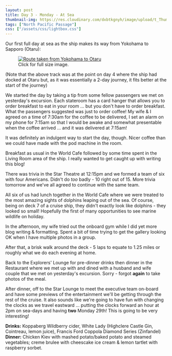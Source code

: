 ```yaml
---
layout: post
title: Day 3 - Monday - At Sea
thumbnail-img: https://res.cloudinary.com/dxbtkgnyh/image/upload/t_Thumbnail/v1683018322/2023-viking-north-pacific-passage/Screenshot_2023-05-02_095530_leqym1.png
tags: ["North Pacific Passage"]
css: ["/assets/css/lightbox.css"]
---
```

Our first full day at sea as the ship makes its way from Yokohama to Sapporo (Otaru):

<figure>
<a href="https://res.cloudinary.com/dxbtkgnyh/image/upload/v1683018322/2023-viking-north-pacific-passage/Screenshot_2023-05-02_095530_leqym1.png" data-lightbox="image-1" data-title="Route taken from Yokohama to Otaru">
<img src="https://res.cloudinary.com/dxbtkgnyh/image/upload/t_Thumbnail/v1683018322/2023-viking-north-pacific-passage/Screenshot_2023-05-02_095530_leqym1.png" alt="Route taken from Yokohama to Otaru">
</a>
<figcaption>Click for full size image.</figcaption>
</figure>

(Note that the above track was at the point on day 4 where the ship had docked at Otaru but, as it was essentially a 2-day journey, it fits better at the start of the journey)

We started the day by taking a tip from some fellow passengers we met on yesterday's excursion. Each stateroom has a card hanger that allows you to order breakfast to eat in your room ... but you don't have to order breakfast. What the passengers suggested was just to order coffee! My wife & I agreed on a time of 7:30am for the coffee to be delivered, I set an alarm on my phone for 7:15am so that I would be awake and somewhat presentable when the coffee arrived ... and it was delivered at 7:15am!

It was definitely an indulgent way to start the day, though. Nicer coffee than we could have made with the pod machine in the room.

Breakfast as usual in the World Cafe followed by some time spent in the Living Room area of the ship. I really wanted to get caught up with writing this blog!

There was trivia in the Star Theatre at 12:15pm and we formed a team of six with four Americans. Didn't do *too* badly - 10 right out of 15. More trivia tomorrow and we've all agreed to continue with the same team.

All six of us had lunch together in the World Cafe where we were treated to the most amazing sights of dolphins leaping out of the sea. Of course, being on deck 7 of a cruise ship, they didn't exactly look like dolphins - they looked so small! Hopefully the first of many opportunities to see marine wildlife on holiday.

In the afternoon, my wife tried out the onboard gym while I did yet more blog writing & formatting. Spent a bit of time trying to get the gallery looking OK when I have multiple photos in a group.

After that, a brisk walk around the deck - 5 laps to equate to 1.25 miles or roughly what we do each evening at home.

Back to the Explorers' Lounge for pre-dinner drinks then dinner in the Restaurant where we met up with and dined with a husband and wife couple that we met on yesterday's excursion. Sorry - forgot **again** to take photos of the meal.

After dinner, off to the Star Lounge to meet the executive team on-board and have some previews of the entertainment we'll be getting through the rest of the cruise. It also sounds like we're going to have fun with changing the clocks as we travel eastward ... putting the clocks forward an hour at 2pm on sea-days and having **two** Monday 29th! This is going to be very interesting!

**Drinks:** Koppaberg Wildberry cider, White Lady (Highclere Castle Gin, Cointreau, lemon juice), Francis Ford Coppola Diamond Series (Zinfandel) <br />
**Dinner:** Chicken Kiev with mashed potato/baked potato and steamed vegetables; creme brulee with cheescake ice cream & lemon tartlet with raspberry sorbet.

<script src="/assets/js/lightbox-plus-jquery.js"></script>
